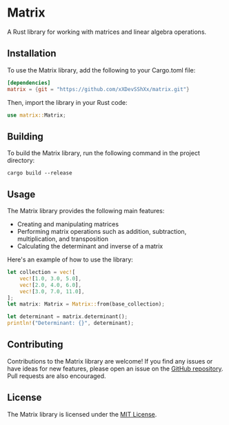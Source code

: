 # Matrix

A Rust library for working with matrices and linear algebra operations.

## Installation

To use the Matrix library, add the following to your Cargo.toml file:

```toml
[dependencies]
matrix = {git = "https://github.com/xXDevSShXx/matrix.git"}
```

Then, import the library in your Rust code:

```rust
use matrix::Matrix;
```

## Building

To build the Matrix library, run the following command in the project directory:

```
cargo build --release
```

## Usage

The Matrix library provides the following main features:

- Creating and manipulating matrices
- Performing matrix operations such as addition, subtraction, multiplication, and transposition
- Calculating the determinant and inverse of a matrix

Here's an example of how to use the library:

```rust
let collection = vec![
    vec![1.0, 3.0, 5.0],
    vec![2.0, 4.0, 6.0],
    vec![3.0, 7.0, 11.0],
];
let matrix: Matrix = Matrix::from(base_collection);

let determinant = matrix.determinant();
println!("Determinant: {}", determinant);
```

## Contributing

Contributions to the Matrix library are welcome! If you find any issues or have ideas for new features, please open an issue on the [GitHub repository](https://github.com/xXDevSShXx/matrix). Pull requests are also encouraged.

## License

The Matrix library is licensed under the [MIT License](LICENSE).

